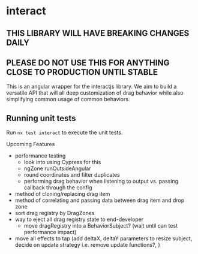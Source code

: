 # interact
## THIS LIBRARY WILL HAVE BREAKING CHANGES DAILY
## PLEASE DO NOT USE THIS FOR ANYTHING CLOSE TO PRODUCTION UNTIL STABLE

This is an angular wrapper for the interactjs library.  We aim to build a versatile API that will all deep customization of drag behavior while also simplifying common usage of common behaviors.

## Running unit tests

Run `nx test interact` to execute the unit tests.

Upcoming Features
- performance testing
    - look into using Cypress for this
    - ngZone runOutsideAngular
    - round coordinates and filter duplicates
    - performing drag behavior when listening to output vs. passing callback through the config
- method of cloning/replacing drag item
- method of correlating and passing data between drag item and drop zone
- sort drag registry by DragZones
- way to eject all drag registry state to end-developer
    - move dragRegistry into a BehaviorSubject? (wait until can test performance impact)
- move all effects to tap (add deltaX, deltaY parameters to resize subject, decide on update strategy i.e. remove update functions?, )
